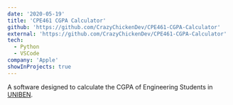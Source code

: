 ```yaml
---
date: '2020-05-19'
title: 'CPE461 CGPA Calculator'
github: 'https://github.com/CrazyChickenDev/CPE461-CGPA-Calculator'
external: 'https://github.com/CrazyChickenDev/CPE461-CGPA-Calculator'
tech:
  - Python
  - VSCode
company: 'Apple'
showInProjects: true
---
```


A software designed to calculate the CGPA of Engineering Students in [UNIBEN](htpps://uniben.edu).
